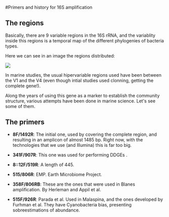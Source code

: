 #Primers and history for 16S amplification


## The regions 

Basically, there are 9 variable regions in the 16S rRNA, and the variablity inside this regions is a temporal map of the different phylogenies of bacteria types. 

Here we can see in an image the regions distributed:

![](https://image.slidesharecdn.com/ampseq-lecture-2013-131113011207-phpapp02/95/amplicon-sequencing-introduction-9-638.jpg?cb=1395905479)

In marine studies, the usual hipervariable regions used have been between the V1 and the V4 (even though intial studies used clonning, getting the complete gene!). 

Along the years of using this gene as a marker to establish the community structure, various attempts have been done in marine science. Let's see some of them. 

## The primers 


 - **8F/1492R**: The initial one, used by covering the complete region, and resulting in an amplicon of almost 1485 bp. Right now, with the technologies that we use (and Illumina) this is far too big. 

 - **341F/907R**: This one was used for performing DDGEs . 

 - **8::12F/519R**: A length of 445. 
 - **515/806R**: EMP. Earth Microbiome Project. 
 - **358F/806RB**: These are the ones that were used in Blanes amplification. By Herleman and Appil et al. 
 - **515F/926R**: Parada et al. Used in Malaspina, and the ones developed by Furhman et al. They have Cyanobacteria bias, presenting sobreestimations of abundance. 




